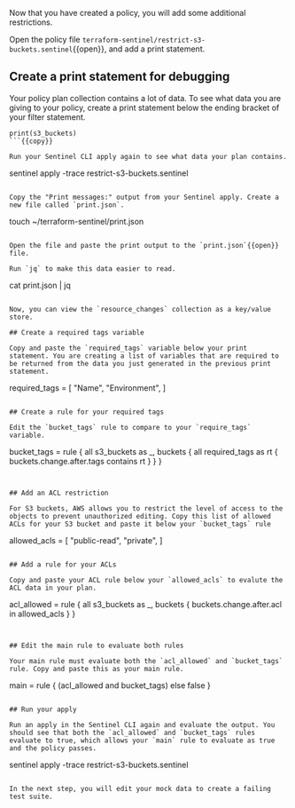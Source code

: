 Now that you have created a policy, you will add some additional restrictions. 

Open the policy file `terraform-sentinel/restrict-s3-buckets.sentinel`{{open}}, and add a print statement.

## Create a print statement for debugging

Your policy plan collection contains a lot of data. To see what data you are giving to your policy, create a print statement below the ending bracket of your filter statement.

```
print(s3_buckets)
```{{copy}}

Run your Sentinel CLI apply again to see what data your plan contains. 

```
sentinel apply -trace restrict-s3-buckets.sentinel
```{{execute}}

Copy the "Print messages:" output from your Sentinel apply. Create a new file called `print.json`.

```
touch ~/terraform-sentinel/print.json
```{{execute}}

Open the file and paste the print output to the `print.json`{{open}} file.

Run `jq` to make this data easier to read.

```
cat print.json | jq
```{{execute}}

Now, you can view the `resource_changes` collection as a key/value store.

## Create a required tags variable

Copy and paste the `required_tags` variable below your print statement. You are creating a list of variables that are required to be returned from the data you just generated in the previous print statement.

```
required_tags = [
	"Name",
    "Environment",
]
```{{copy}}

## Create a rule for your required tags

Edit the `bucket_tags` rule to compare to your `require_tags` variable.

```
bucket_tags = rule {
	all s3_buckets as _, buckets {
		all required_tags as rt {
			buckets.change.after.tags contains rt
		}
	}
}
```{{copy}}


## Add an ACL restriction

For S3 buckets, AWS allows you to restrict the level of access to the objects to prevent unauthorized editing. Copy this list of allowed ACLs for your S3 bucket and paste it below your `bucket_tags` rule

```
allowed_acls = [
	"public-read",
	"private",
]
```{{copy}}

## Add a rule for your ACLs

Copy and paste your ACL rule below your `allowed_acls` to evalute the ACL data in your plan.

```
acl_allowed = rule {
	all s3_buckets as _, buckets {
		buckets.change.after.acl in allowed_acls
	}
}
```{{copy}}


## Edit the main rule to evaluate both rules

Your main rule must evaluate both the `acl_allowed` and `bucket_tags` rule. Copy and paste this as your main rule.

```
main = rule {
    (acl_allowed and bucket_tags) else false
}
```{{copy}}

## Run your apply 

Run an apply in the Sentinel CLI again and evaluate the output. You should see that both the `acl_allowed` and `bucket_tags` rules evaluate to true, which allows your `main` rule to evaluate as true and the policy passes.

```
sentinel apply -trace restrict-s3-buckets.sentinel
```{{execute}}

In the next step, you will edit your mock data to create a failing test suite.